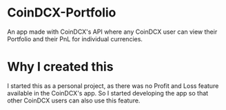 # CoinDCX-Portfolio
An app made with CoinDCX's API where any CoinDCX user can view their Portfolio and their PnL for individual currencies.

# Why I created this
I started this as a personal project, as there was no Profit and Loss feature available in the CoinDCX's app.
So I started developing the app so that other CoinDCX users can also use this feature.
